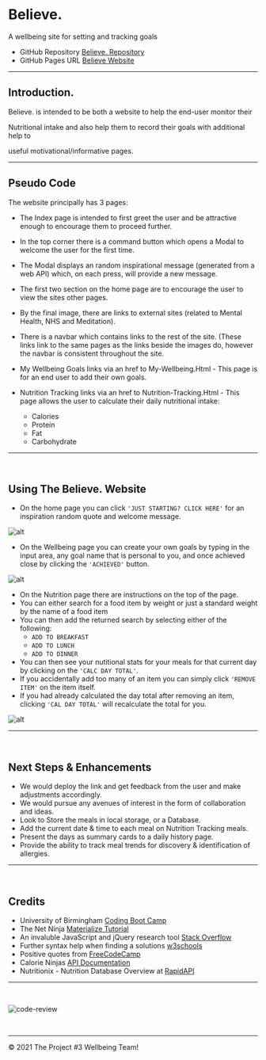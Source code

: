 # Believe.
A wellbeing site for setting and tracking goals

*   GitHub Repository [Believe. Repository](https://sallyxp.github.io/believe)
*   GitHub Pages URL [Believe Website](https://github.com/sallyxp)
---

## Introduction.

Believe. is intended to be both a website to help the end-user monitor their 

Nutritional intake and also help them to record their goals with additional help to 

useful motivational/informative pages.   

---

## Pseudo Code
The website principally has 3 pages: 

* The Index page is intended to first greet the user and be attractive enough to encourage them to proceed further.

* In the top corner there is a command button which opens a Modal to welcome the user for the first time.  

* The Modal displays an random inspirational message (generated from a web API) which, on each press, will provide a new message.

* The first two section on the home page are to encourage the user to view the sites other pages.

* By the final image, there are links to external sites (related to Mental Health, NHS and Meditation).

* There is a navbar which contains links to the rest of the site. (These links link to the same pages as the links beside the images do, however the navbar is consistent throughout the site.

*  My Wellbeing Goals links via an href to My-Wellbeing.Html - This page is for an end user to add their own goals.

*  Nutrition Tracking links via an href to Nutrition-Tracking.Html - This page allows the user to calculate their daily nutritional intake:
    *   Calories 
    *   Protein 
    *   Fat
    *   Carbohydrate 

---

<br>


##  Using The Believe. Website

*   On the home page you can click ```'JUST STARTING? CLICK HERE'``` for an inspiration random quote and welcome message.

![alt](README_img/screenshot_01.PNG)

*   On the Wellbeing page you can create your own goals by typing in the input area, any goal name that is personal to you, and once achieved close by clicking the ```'ACHIEVED'``` button.

![alt](README_img/screenshot_02.PNG)

*   On the Nutrition page there are instructions on the top of the page.
*   You can either search for a food item by weight or just a standard weight by the name of a food item
*   You can then add the returned search by selecting either of the following:
    *   ```ADD TO BREAKFAST```
    *   ```ADD TO LUNCH```
    *   ```ADD TO DINNER```
*   You can then see your nutitional stats for your meals for that current day by clicking on the ```'CALC DAY TOTAL'```.
*   If you accidentally add too many of an item you can simply click ```'REMOVE ITEM'``` on the item itself.
*   If you had already calculated the day total after removing an item, clicking ```'CAL DAY TOTAL'``` will recalculate the total for you.

![alt](README_img/screenshot_03.PNG)


---

<br>

## Next Steps & Enhancements

*   We would deploy the link and get feedback from the user and make adjustments accordingly.
*   We would pursue any avenues of interest in the form of collaboration and ideas.
*   Look to Store the meals in local storage, or a Database.
*   Add the current date & time to each meal on Nutrition Tracking meals.
*   Present the days as summary cards to a daily history page.
*   Provide the ability to track meal trends for discovery & identification of allergies.


---

<br>


## Credits

*   University of Birmingham [Coding Boot Camp](https://bootcamp.birmingham.ac.uk/coding/)
*   The Net Ninja [Materialize Tutorial](https://www.youtube.com/playlist?list=PL4cUxeGkcC9gGrbtvASEZSlFEYBnPkmff)
*   An invaluble JavaScript and jQuery research tool [Stack Overflow](https://stackoverflow.com/)
*   Further syntax help when finding a solutions [w3schools](https://www.w3schools.com/)
*   Positive quotes from [FreeCodeCamp](https://forum.freecodecamp.org/t/free-api-inspirational-quotes-json-with-code-examples/311373)
*   Calorie Ninjas [API Documentation](https://rapidapi.com/calorieninjas/api/calorieninjas)
*   Nutritionix - Nutrition Database Overview at [RapidAPI](https://rapidapi.com/msilverman/api/nutritionix-nutrition-database/details)

---
<br>

![code-review](https://img.shields.io/badge/code--review-ready%20for%20review-green)

<br>

---
© 2021 The Project #3 Wellbeing Team!
